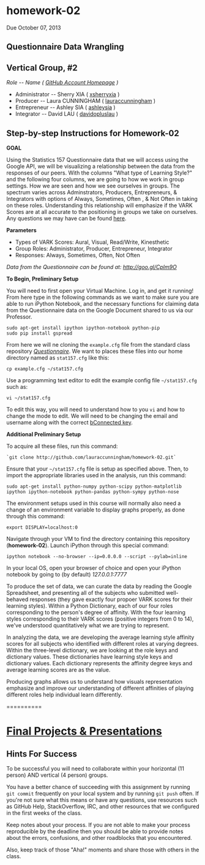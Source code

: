 homework-02
===========
Due October 07, 2013

**Questionnaire Data Wrangling**
----

Vertical Group, #2
-----
_Role -- Name ( [GitHub Account Homepage](https://github.com) )_
  - Administrator -- Sherry XIA ( [xsherryxia](https://github.com/xsherryxia) )
  - Producer -- Laura CUNNINGHAM ( [lauraccunningham](https://github.com/lauraccunningham) )            
  - Entrepreneur -- Ashley SIA ( [ashleysia](https://github.com/ashleysia) )
  - Integrator -- David LAU ( [davidopluslau](https://github.com/davidopluslau) )

Step-by-step Instructions for Homework-02
-----

**GOAL**

Using the Statistics 157 Questionnaire data that we will access using the Google API, we will be visualizing a relationship between the data from the responses of our peers.  With the columns "What type of Learning Style?" and the following four columns, we are going to how we work in group settings.  How we are seen and how we see ourselves in groups.  The spectrum varies across Adminstrators, Producers, Entrepreneurs, & Integrators with options of Always, Sometimes, Often , & Not Often in taking on these roles.  Understanding this relationship will emphasize if the VARK Scores are at all accurate to the positioning in groups we take on ourselves.
Any questions we may have can be found [here](https://github.com/stat157/questionnaire/issues).

**Parameters**

-	Types of VARK Scores: Aural, Visual, Read/Write, Kinesthetic
-	Group Roles: Administrator, Producer, Entrepreneur, Integrator
-	Responses: Always, Sometimes, Often, Not Often

_Data from the Questionnaire can be found at: http://goo.gl/Cplm9O_

**To Begin, Preliminary Setup**

You will need to first open your Virtual Machine.  Log in, and get it running!  From here type in the following commands as we want to make sure you are able to run iPython Notebook, and the necessary functions for claiming data from the Questionnaire data on the Google Document shared to us via our Professor.

    sudo apt-get install ipython ipython-notebook python-pip
    sudo pip install gspread

From here we will ne cloning the `example.cfg` file from the standard class repository [_Questionnaire_](https://github.com/stat157/Questionnaire).  We want to places these files into our home directory named as `stat157.cfg` like this:

    cp example.cfg ~/stat157.cfg

Use a programming text editor to edit the example config file
`~/stat157.cfg` such as:

    vi ~/stat157.cfg

To edit this way, you will need to understand how to you `vi` and how to change the mode to edit.  We will need to be changing the email and username along with the correct [bConnected key](https://kb.berkeley.edu/campus-shared-services/page.php?id=27226).

**Additional Preliminary Setup**

To acquire all these files, run this command:

    `git clone http://github.com/lauraccunningham/homework-02.git`

Ensure that your `~/stat157.cfg` file is setup as specified above. Then, to import the appropriate libraries used in the analysis, run this command:

    sudo apt-get install python-numpy python-scipy python-matplotlib ipython ipython-notebook python-pandas python-sympy python-nose
    
The environment setups used in this course will normally also need a change of an environment variable to display graphs properly, as done through this command:

    export DISPLAY=localhost:0

Navigate through your VM to find the directory containing this repository (**homework-02**). Launch iPython through this special command:

    ipython notebook --no-browser --ip=0.0.0.0 --script --pylab=inline

In your local OS, open your browser of choice and open your iPython notebook by going to (by default) _127.0.0.1:7777_
    
To produce the set of data, we can curate the data by reading the Google Spreadsheet, and presenting all of the subjects who submitted well-behaved responses (they gave exactly four propoer VARK scores for their learning styles).  Within a Python Dictionary, each of our four roles corresponding to  the person's degree of affinity.  With the four learning styles corresponding to their VARK scores (positive integers from 0 to 14), we've understood quantitatively what we are trying to represent.


In analyzing the data, we are developing the average learning style affinity scores for all subjects who identified with different roles at varying degrees. Within the three-level dictionary, we are looking at the role keys and dictionary values.  These dictionaries have learning style keys and dictionary values. Each dictionary represents the affinity degree keys and average learning scores are as the value.
 
Producing graphs allows us to understand how visuals representation emphasize and improve our understanding of different affinities of playing different roles help individual learn differently.

==========

[Final Projects & Presentations](https://github.com/stat157/questionnaire/wiki/How-To-Submit-Your-Homework)
==========

Hints For Success
-----------------
To be successful you will need to collaborate within your horizontal (11 person) AND vertical (4 person) groups.

You have a better chance of succeeding with this assignment by running `git commit` frequently on your local system and by running `git push` often. If you're not sure what this means or have any questions, use resources such as GitHub Help, StackOverflow, IRC, and other resources that we configured in the first weeks of the class.

Keep notes about your process. If you are not able to make your process reproducible by the deadline then you should be able to provide notes about the errors, confusions, and other roadblocks that you encountered.

Also, keep track of those "Aha!" moments and share those with others in the class.
